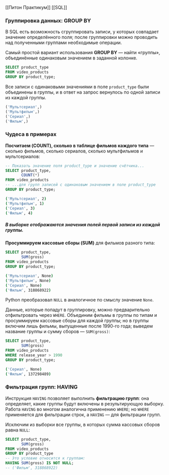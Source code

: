 [[Питон Практикум]]
[[SQL]]

### Группировка данных: GROUP BY

В SQL есть возможность сгруппировать записи, у которых совпадает значение определённого поля; после группировки можно проводить над полученными группами необходимые операции.

Самый простой вариант использования **GROUP BY** — найти «группы», объединённые одинаковым значением в заданной колонке.

```sql
SELECT product_type
FROM video_products
GROUP BY product_type;
```


Все записи с одинаковыми значениями в поле `product_type` были объединены в группы, и в ответ на запрос вернулось по одной записи из каждой группы.

```sql
('Мультсериал',)
('Мультфильм',)
('Сериал',)
('Фильм',)
```


### Чудеса в примерах

**Посчитаем (COUNT), сколько в таблице фильмов каждого типа** — сколько фильмов, сколько сериалов, сколько мультфильмов и мультсериалов:

```sql
-- Показать значение поля product_type и значение счётчика...
SELECT product_type,
       COUNT(*)
FROM video_products
-- ...для групп записей с одинаковым значением в поле product_type
GROUP BY product_type;
```

```bash
('Мультсериал', 2)
('Мультфильм', 1)
('Сериал', 3)    
('Фильм', 4)
```


##### В выборке отображаются значения полей первой записи из каждой группы.



**Просуммируем кассовые сборы (SUM)** для фильмов разного типа:

```sql
SELECT product_type,
       SUM(gross)
FROM video_products
GROUP BY product_type;
```

```bash
('Мультсериал', None)
('Мультфильм', None)
('Сериал', None)
('Фильм', 318868922)
```


Python преобразовал `NULL` в аналогичное по смыслу значение `None`.

Данные, которые попадут в группировку, можно предварительно отфильтровать через `WHERE`. Объединим фильмы в группы по типам и просуммируем кассовые сборы для каждой группы; но в группы включим лишь фильмы, выпущенные после 1990-го года; выведем название группы и сумму сборов — `SUM(gross)`:


```sql
SELECT product_type,
       SUM(gross)
FROM video_products
WHERE release_year > 1990
GROUP BY product_type;
```

```bash
('Сериал', None)
('Фильм', 137298489)
```



### Фильтрация групп: HAVING

Инструкция `HAVING` позволяет выполнить **фильтрацию групп**: она определяет, какие группы будут включены в результирующую выборку. Работа `HAVING` во многом аналогична применению `WHERE`; но `WHERE` применяется для фильтрации строк, а `HAVING` — для фильтрации групп.

Исключим из выборки все группы, в которых сумма кассовых сборов равна `NULL`:

```sql
SELECT product_type,
       SUM(gross)
FROM video_products
GROUP BY product_type
-- Это условие относится к группам:
HAVING SUM(gross) IS NOT NULL;
-- ('Фильм', 318868922)
```


